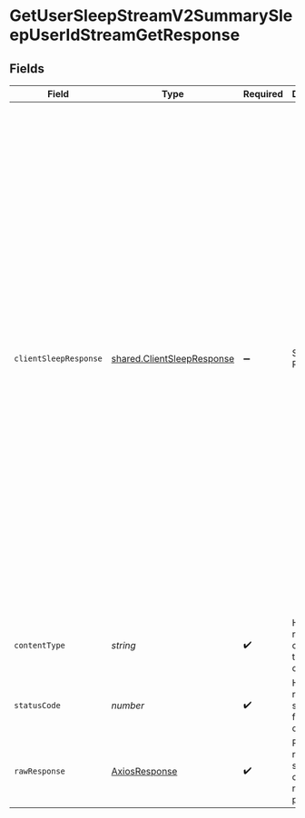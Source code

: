 # GetUserSleepStreamV2SummarySleepUserIdStreamGetResponse


## Fields

| Field                                                                                                                                                                                                                                                                                                                                                                                                                                                                                                                                                                                                                                 | Type                                                                                                                                                                                                                                                                                                                                                                                                                                                                                                                                                                                                                                  | Required                                                                                                                                                                                                                                                                                                                                                                                                                                                                                                                                                                                                                              | Description                                                                                                                                                                                                                                                                                                                                                                                                                                                                                                                                                                                                                           | Example                                                                                                                                                                                                                                                                                                                                                                                                                                                                                                                                                                                                                               |
| ------------------------------------------------------------------------------------------------------------------------------------------------------------------------------------------------------------------------------------------------------------------------------------------------------------------------------------------------------------------------------------------------------------------------------------------------------------------------------------------------------------------------------------------------------------------------------------------------------------------------------------- | ------------------------------------------------------------------------------------------------------------------------------------------------------------------------------------------------------------------------------------------------------------------------------------------------------------------------------------------------------------------------------------------------------------------------------------------------------------------------------------------------------------------------------------------------------------------------------------------------------------------------------------- | ------------------------------------------------------------------------------------------------------------------------------------------------------------------------------------------------------------------------------------------------------------------------------------------------------------------------------------------------------------------------------------------------------------------------------------------------------------------------------------------------------------------------------------------------------------------------------------------------------------------------------------- | ------------------------------------------------------------------------------------------------------------------------------------------------------------------------------------------------------------------------------------------------------------------------------------------------------------------------------------------------------------------------------------------------------------------------------------------------------------------------------------------------------------------------------------------------------------------------------------------------------------------------------------- | ------------------------------------------------------------------------------------------------------------------------------------------------------------------------------------------------------------------------------------------------------------------------------------------------------------------------------------------------------------------------------------------------------------------------------------------------------------------------------------------------------------------------------------------------------------------------------------------------------------------------------------- |
| `clientSleepResponse`                                                                                                                                                                                                                                                                                                                                                                                                                                                                                                                                                                                                                 | [shared.ClientSleepResponse](../../../sdk/models/shared/clientsleepresponse.md)                                                                                                                                                                                                                                                                                                                                                                                                                                                                                                                                                       | :heavy_minus_sign:                                                                                                                                                                                                                                                                                                                                                                                                                                                                                                                                                                                                                    | Successful Response                                                                                                                                                                                                                                                                                                                                                                                                                                                                                                                                                                                                                   | {<br/>"sleep": [<br/>{<br/>"id": "25da83c9-0ce4-4a6a-a725-364c2cd1597c",<br/>"date": "2023-10-11T13:26:15+00:00",<br/>"calendar_date": "2023-10-11",<br/>"bedtime_start": "2023-10-11T13:26:15+00:00",<br/>"bedtime_stop": "2023-10-11T13:26:15+00:00",<br/>"timezone_offset": 2400,<br/>"duration": 28800,<br/>"total": 28800,<br/>"awake": 2400,<br/>"light": 2400,<br/>"rem": 2400,<br/>"deep": 2400,<br/>"hr_lowest": 43,<br/>"hr_average": 50,<br/>"efficiency": 0.97,<br/>"latency": 1000,<br/>"temperature_delta": -0.2,<br/>"skin_temperature": 36.5,<br/>"average_hrv": 78,<br/>"respiratory_rate": 14,<br/>"source": {<br/>"provider": "oura",<br/>"type": "unknown"<br/>},<br/>"user_id": "6834753c-7c7e-4f37-88c2-20065ff4e6dc"<br/>}<br/>]<br/>} |
| `contentType`                                                                                                                                                                                                                                                                                                                                                                                                                                                                                                                                                                                                                         | *string*                                                                                                                                                                                                                                                                                                                                                                                                                                                                                                                                                                                                                              | :heavy_check_mark:                                                                                                                                                                                                                                                                                                                                                                                                                                                                                                                                                                                                                    | HTTP response content type for this operation                                                                                                                                                                                                                                                                                                                                                                                                                                                                                                                                                                                         |                                                                                                                                                                                                                                                                                                                                                                                                                                                                                                                                                                                                                                       |
| `statusCode`                                                                                                                                                                                                                                                                                                                                                                                                                                                                                                                                                                                                                          | *number*                                                                                                                                                                                                                                                                                                                                                                                                                                                                                                                                                                                                                              | :heavy_check_mark:                                                                                                                                                                                                                                                                                                                                                                                                                                                                                                                                                                                                                    | HTTP response status code for this operation                                                                                                                                                                                                                                                                                                                                                                                                                                                                                                                                                                                          |                                                                                                                                                                                                                                                                                                                                                                                                                                                                                                                                                                                                                                       |
| `rawResponse`                                                                                                                                                                                                                                                                                                                                                                                                                                                                                                                                                                                                                         | [AxiosResponse](https://axios-http.com/docs/res_schema)                                                                                                                                                                                                                                                                                                                                                                                                                                                                                                                                                                               | :heavy_check_mark:                                                                                                                                                                                                                                                                                                                                                                                                                                                                                                                                                                                                                    | Raw HTTP response; suitable for custom response parsing                                                                                                                                                                                                                                                                                                                                                                                                                                                                                                                                                                               |                                                                                                                                                                                                                                                                                                                                                                                                                                                                                                                                                                                                                                       |
